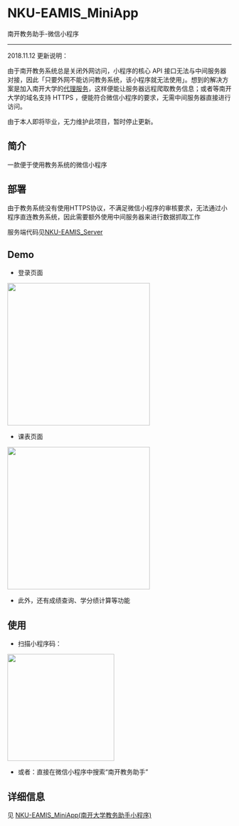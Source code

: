 # NKU-EAMIS_MiniApp
南开教务助手-微信小程序

----

2018.11.12 更新说明：

由于南开教务系统总是关闭外网访问，小程序的核心 API 接口无法与中间服务器对接，因此「只要外网不能访问教务系统，该小程序就无法使用」。想到的解决方案是加入南开大学的[代理服务](http://vpn.nankai.edu.cn)，这样便能让服务器远程爬取教务信息；或者等南开大学的域名支持 HTTPS ，便能符合微信小程序的要求，无需中间服务器直接进行访问。

由于本人即将毕业，无力维护此项目，暂时停止更新。

## 简介
一款便于使用教务系统的微信小程序

## 部署
由于教务系统没有使用HTTPS协议，不满足微信小程序的审核要求，无法通过小程序直连教务系统，因此需要额外使用中间服务器来进行数据抓取工作

服务端代码见[NKU-EAMIS_Server](https://github.com/zawnpn/NKU-EAMIS_Server)

## Demo
 - 登录页面
<img width="320" src="./pic/login.jpg"/>

 - 课表页面
<img width="320" src="./pic/table.jpg"/>

 - 此外，还有成绩查询、学分绩计算等功能

## 使用
 - 扫描小程序码：
<img width="240" src="./pic/minicode.jpg"/>

 - 或者：直接在微信小程序中搜索“南开教务助手”
 
## 详细信息
见 [NKU-EAMIS_MiniApp(南开大学教务助手小程序)](https://oncemath.com/projects/eamis-miniapp/)
